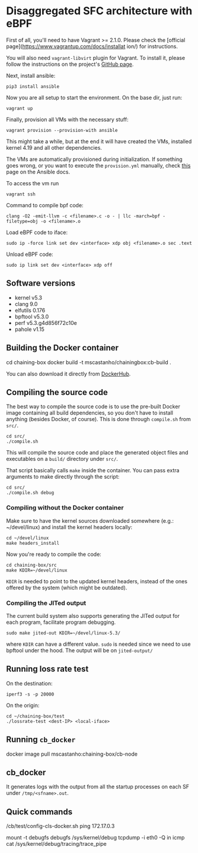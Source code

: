 # Disaggregated SFC architecture with eBPF

First of all, you'll need to have Vagrant >= 2.1.0. Please check the
[official page](https://www.vagrantup.com/docs/installat ion/) for instructions.

You will also need `vagrant-libvirt` plugin for Vagrant.  To install it, please
follow the instructions on the project's [GitHub page](https://github.com/vagrant-libvirt/vagrant-libvirt).

Next, install ansible:

    pip3 install ansible

Now you are all setup to start the environment. On the base dir, just run:

    vagrant up

Finally, provision all VMs with the necessary stuff:

    vagrant provision --provision-with ansible

This might take a while, but at the end it will have created the VMs, installed
kernel 4.19 and all other dependencies.

The VMs are automatically provisioned during initialization. If something goes
wrong, or you want to execute the `provision.yml` manually, check
[this](https://docs.ansible.com/ansible/latest/scenario_guides/guide_vagrant.html)
page on the Ansible docs.

To access the vm run

    vagrant ssh

Command to compile bpf code:

    clang -O2 -emit-llvm -c <filename>.c -o - | llc -march=bpf -filetype=obj -o <filename>.o

Load eBPF code to iface:

    sudo ip -force link set dev <interface> xdp obj <filename>.o sec .text

Unload eBPF code:

    sudo ip link set dev <interface> xdp off

## Software versions

  - kernel v5.3
  - clang 9.0
  - elfutils 0.176
  - bpftool v5.3.0
  - perf v5.3.g4d856f72c10e
  - pahole v1.15

## Building the Docker container

   cd chaining-box
   docker build -t mscastanho/chainingbox:cb-build .

You can also download it directly from  [DockerHub](https://cloud.docker.com/repository/docker/mscastanho/chainingbox/general).

## Compiling the source code

The best way to compile the source code is to use the pre-built Docker image
containing all build dependencies, so you don't have to install anything (besides
Docker, of course). This is done through `compile.sh` from `src/`.

    cd src/
    ./compile.sh

This will compile the source code and place the generated object files and executables
on a `build/` directory under `src/`.

That script basically calls `make` inside the container. You can pass extra arguments to
make directly through the script:
 
    cd src/
    ./compile.sh debug

### Compiling without the Docker container

Make sure to have the kernel sources downloaded somewhere (e.g.: ~/devel/linux)
and install the kernel headers locally:

    cd ~/devel/linux
    make headers_install

Now you're ready to compile the code:

    cd chaining-box/src
    make KDIR=~/devel/linux

`KDIR` is needed to point to the updated kernel headers, instead of the ones
offered by the system (which might be outdated).

### Compiling the JITed output

The current build system also supports generating the JITed output for each
program, facilitate program debugging.

    sudo make jited-out KDIR=~/devel/linux-5.3/

where `KDIR` can have a different value. `sudo` is needed since we need to use
bpftool under the hood. The output will be on `jited-output/`

## Running loss rate test
On the destination:

    iperf3 -s -p 20000

On the origin:

    cd ~/chaining-box/test
    ./lossrate-test <dest-IP> <local-iface>

## Running `cb_docker`

  docker image pull mscastanho:chaining-box/cb-node

## cb_docker

It generates logs with the output from all the startup processes on each SF
under `/tmp/<sfname>.out`.

## Quick commands
/cb/test/config-cls-docker.sh
ping 172.17.0.3

mount -t debugfs debugfs /sys/kernel/debug
tcpdump -i eth0 -Q in icmp
cat /sys/kernel/debug/tracing/trace_pipe
